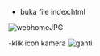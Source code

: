 - buka file index.html


![webhomeJPG](https://user-images.githubusercontent.com/79134153/170574721-da3c64b8-a69d-4e63-9ead-cce7e06fe38a.JPG)


-klik icon kamera
![ganti](https://user-images.githubusercontent.com/79134153/170575217-af944dcc-44df-43db-b41a-279465a83882.JPG)
